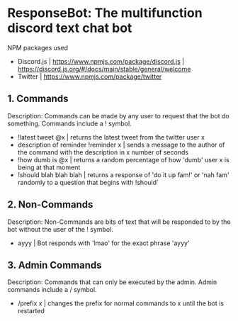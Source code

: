 # ResponseBot: The multifunction discord text chat bot

NPM packages used
- Discord.js | https://www.npmjs.com/package/discord.js | https://discord.js.org/#/docs/main/stable/general/welcome
- Twitter | https://www.npmjs.com/package/twitter

## 1. Commands
Description: Commands can be made by any user to request that the bot do something. Commands include a ! symbol.
- !latest tweet @x | returns the latest tweet from the twitter user x
- description of reminder !reminder x | sends a message to the author of the command with the description in x number of seconds
- !how dumb is @x | returns a random percentage of how 'dumb' user x is being at that moment
- !should blah blah blah | returns a response of 'do it up fam!' or 'nah fam' randomly to a question that begins with !should`

## 2. Non-Commands
Description: Non-Commands are bits of text that will be responded to by the bot without the user of the ! symbol.
- ayyy | Bot responds with 'lmao' for the exact phrase 'ayyy'

## 3. Admin Commands
Description: Commands that can only be executed by the admin. Admin commands include a / symbol.
- /prefix x | changes the prefix for normal commands to x until the bot is restarted
